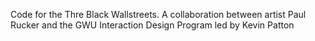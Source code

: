 Code for the Thre Black Wallstreets. A collaboration between artist Paul Rucker and the GWU Interaction Design Program led by Kevin Patton